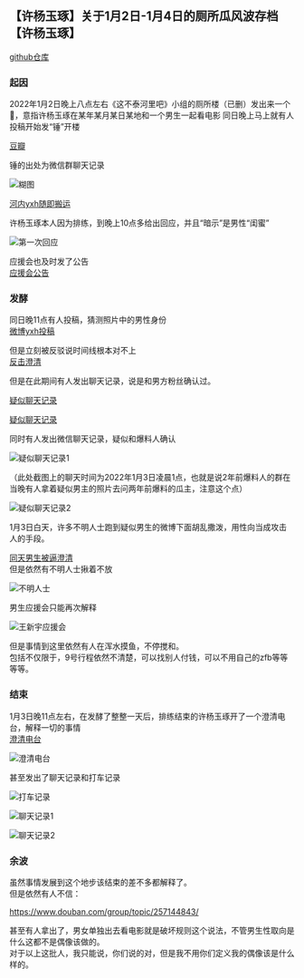 ## 【许杨玉琢】关于1月2日-1月4日的厕所瓜风波存档【许杨玉琢】
[github仓库](https://github.com/Ellisonlee/sheepdiary/tree/develop/CaseProfiles/220102-04%20%E8%B1%86%E7%93%A3%E5%8E%95%E6%89%80%E7%93%9C%E4%BA%8B%E4%BB%B6)

### 起因
2022年1月2日晚上八点左右《这不泰河里吧》小组的厕所楼（已删）发出来一个🍉，意指许杨玉琢在某年某月某日某地和一个男生一起看电影 
同日晚上马上就有人投稿开始发“锤”开楼 <br>

[豆瓣](https://www.douban.com/group/topic/257066852/)<br>

锤的出处为微信群聊天记录<br>

![糊图](./images/%E7%B3%8A%E5%9B%BE.jpeg)

[河内yxh随即搬运](https://weibo.com/5512350098/L8WdD28xE)<br>

许杨玉琢本人因为排练，到晚上10点多给出回应，并且“暗示”是男性“闺蜜” <br>

![第一次回应](./images/第一次回应.jpeg)

应援会也及时发了公告<br>
[应援会公告](https://weibo.com/5236952807/L8X7jjm24?)

### 发酵 
同日晚11点有人投稿，猜测照片中的男性身份<br>
[微博yxh投稿](https://m.weibo.cn/5512350098/4721349883330683)<br>

但是立刻被反驳说时间线根本对不上 <br>
[反击澄清](https://weibo.com/5512350098/L8XttlBqo)<br>

但是在此期间有人发出聊天记录，说是和男方粉丝确认过。<br>

[疑似聊天记录](https://www.douban.com/group/topic/257081590/)<br>

[疑似聊天记录](https://weibo.com/5512350098/L8Xw5jC3P)<br>

同时有人发出微信聊天记录，疑似和爆料人确认<br>

![疑似聊天记录1](./images/%E7%96%91%E4%BC%BC%E8%81%8A%E5%A4%A9%E8%AE%B0%E5%BD%951.jpeg?raw=true)

（此处截图上的聊天时间为2022年1月3日凌晨1点，也就是说2年前爆料人的群在当晚有人拿着疑似男主的照片去问两年前爆料的瓜主，注意这个点）<br>

![疑似聊天记录2](./images/%E7%96%91%E4%BC%BC%E8%81%8A%E5%A4%A9%E8%AE%B0%E5%BD%952.jpeg)

1月3日白天，许多不明人士跑到疑似男生的微博下面胡乱撒泼，用性向当成攻击人的手段。 <br>

[同天男生被逼澄清](https://weibo.com/2941547635/L92q2yf4R) <br>
但是依然有不明人士揪着不放 <br>

![不明人士](./images/%E4%B8%8D%E6%98%8E%E4%BA%BA%E5%A3%AB.png)

男生应援会只能再次解释 <br>

![王新宇应援会](./images/%E7%8E%8B%E6%96%B0%E5%AE%87yyh%E6%BE%84%E6%B8%85.jpeg)

但是事情到这里依然有人在浑水摸鱼，不停搅和。 <br>
包括不仅限于，9号行程依然不清楚，可以找别人付钱，可以不用自己的zfb等等等等。<br>

### 结束 
1月3日晚11点左右，在发酵了整整一天后，排练结束的许杨玉琢开了一个澄清电台，解释一切的事情 <br>
[澄清电台](https://www.bilibili.com/video/BV1NP4y1E72d)<br>

![澄清电台](./images/%E6%BE%84%E6%B8%85%E6%96%87%E5%AD%97%E7%89%88.jpeg)<br>

甚至发出了聊天记录和打车记录<br>

![打车记录](./images/%E6%89%93%E8%BD%A6%E8%AE%B0%E5%BD%95.jpeg)<br>

![聊天记录1](./images/%E6%BE%84%E6%B8%85%E8%81%8A%E5%A4%A9%E8%AE%B0%E5%BD%951.jpeg)<br>

![聊天记录2](./images/澄清聊天记录2.jpeg)<br>

### 余波 
虽然事情发展到这个地步该结束的差不多都解释了。<br>
但是依然有人不信： <br>

https://www.douban.com/group/topic/257144843/ <br>

甚至有人拿出了，男女单独出去看电影就是破坏规则这个说法，不管男生性取向是什么这都不是偶像该做的。<br>
对于以上这批人，我只能说，你们说的对，但是我不用你们定义我的偶像该是什么样的。 <br>


